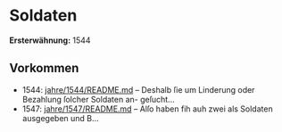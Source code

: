 # Soldaten

**Ersterwähnung:** 1544

## Vorkommen
- 1544: [jahre/1544/README.md](../jahre/1544/README.md) – Deshalb
ſie um Linderung oder Bezahlung ſolcher Soldaten an-
geſucht...
- 1547: [jahre/1547/README.md](../jahre/1547/README.md) – Alſo
haben fih auh zwei als Soldaten ausgegeben und B...
